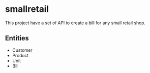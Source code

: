 # smallretail
This project have a set of API to create a bill for any small retail shop.

## Entities
 - Customer
 - Product
 - Unit
 - Bill
